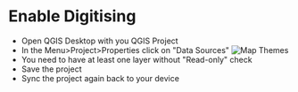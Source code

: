 # Enable Digitising

- Open QGIS Desktop with you QGIS Project 
- In the Menu>Project>Properties click on "Data Sources"
![Map Themes](./qgis_data_sources.png)
- You need to have at least one layer without "Read-only" check
- Save the project 
- Sync the project again back to your device

